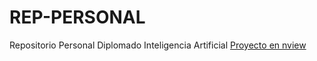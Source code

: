 # REP-PERSONAL
Repositorio Personal Diplomado Inteligencia Artificial
[Proyecto en nview](https://nbviewer.jupyter.org/github/DIAZMILEY/REP-PERSONAL/blob/main/22032021_Entendiendo_JLGHPYRL.ipynb)
